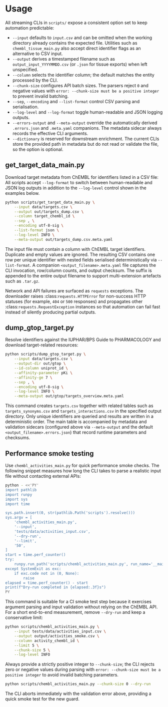 # Usage

All streaming CLIs in ``scripts/`` expose a consistent option set to keep
automation predictable:

* ``--input`` defaults to ``input.csv`` and can be omitted when the working
  directory already contains the expected file. Utilities such as
  ``chembl_tissue_main.py`` also accept direct identifier flags as an
  alternative to CSV input.
* ``--output`` derives a timestamped filename such as
  ``output_input_YYYYMMDD.csv`` (or ``.json`` for tissue exports) when left
  unspecified.
* ``--column`` selects the identifier column; the default matches the entity
  processed by the CLI.
* ``--chunk-size`` configures API batch sizes. The parsers reject ``0`` and
  negative values with ``error: --chunk-size must be a positive integer`` to
  prevent invalid batching.
* ``--sep``, ``--encoding`` and ``--list-format`` control CSV parsing and
  serialisation.
* ``--log-level`` and ``--log-format`` toggle human-readable and JSON logging
  outputs.
* ``--errors-output`` and ``--meta-output`` override the automatically derived
  ``.errors.json`` and ``.meta.yaml`` companions. The metadata sidecar always
  records the effective CLI arguments.
* ``--dictionary`` is reserved for downstream enrichment. The current CLIs store
  the provided path in metadata but do not read or validate the file, so the
  option is optional.

## get_target_data_main.py

Download target metadata from ChEMBL for identifiers listed in a CSV file:
All scripts accept `--log-format` to switch between human-readable and JSON log
outputs in addition to the `--log-level` control shown in the examples below.

```bash
python scripts/get_target_data_main.py \
    --input data/targets.csv \
    --output out/targets_dump.csv \
    --column target_chembl_id \
    --sep , \
    --encoding utf-8-sig \
    --list-format json \
    --log-level INFO \
    --meta-output out/targets_dump.csv.meta.yaml
```

The input file must contain a column with ChEMBL target identifiers. Duplicate
and empty values are ignored. The resulting CSV contains one row per unique
identifier with nested fields serialised deterministically via
``--list-format``. A companion ``<output_filename>.meta.yaml`` file captures the
CLI invocation, row/column counts, and output checksum.  The suffix is appended
to the entire output filename to support multi-extension artefacts such as
``.tar.gz``.

Network and API failures are surfaced as ``requests`` exceptions. The downloader
raises :class:`requests.HTTPError` for non-success HTTP statuses (for example,
``404`` or ``500`` responses) and propagates other
:class:`requests.RequestException` instances so that automation can fail fast
instead of silently producing partial outputs.

## dump_gtop_target.py

Resolve identifiers against the IUPHAR/BPS Guide to PHARMACOLOGY and download
target-related resources:

```bash
python scripts/dump_gtop_target.py \
    --input data/targets.csv \
    --output-dir out/gtop \
    --id-column uniprot_id \
    --affinity-parameter pKi \
    --affinity-ge 7 \
    --sep , \
    --encoding utf-8-sig \
    --log-level INFO \
    --meta-output out/gtop/targets_overview.meta.yaml
```

This command creates ``targets.csv`` together with related tables such as
``targets_synonyms.csv`` and ``targets_interactions.csv`` in the specified output
directory. Only unique identifiers are queried and results are written in a
deterministic order. The main table is accompanied by metadata and validation
sidecars (configured above via ``--meta-output`` and the default
``<output_filename>.errors.json``) that record runtime parameters and checksums.

## Performance smoke testing

Use ``chembl_activities_main.py`` for quick performance smoke checks. The
following snippet measures how long the CLI takes to parse a realistic input
file without contacting external APIs:

```bash
python - <<'PY'
import pathlib
import runpy
import sys
import time

sys.path.insert(0, str(pathlib.Path('scripts').resolve()))
sys.argv = [
    'chembl_activities_main.py',
    '--input',
    'tests/data/activities_input.csv',
    '--dry-run',
    '--limit',
    '50',
]
start = time.perf_counter()
try:
    runpy.run_path('scripts/chembl_activities_main.py', run_name='__main__')
except SystemExit as exc:
    if exc.code not in (0, None):
        raise
elapsed = time.perf_counter() - start
print(f"Dry-run completed in {elapsed:.3f}s")
PY
```

This command is suitable for a CI smoke test step because it exercises argument
parsing and input validation without relying on the ChEMBL API. For a short
end-to-end measurement, remove ``--dry-run`` and keep a conservative limit:

```bash
python scripts/chembl_activities_main.py \
    --input tests/data/activities_input.csv \
    --output output/activities_smoke.csv \
    --column activity_chembl_id \
    --limit 5 \
    --chunk-size 5 \
    --log-level INFO
```

Always provide a strictly positive integer to `--chunk-size`; the CLI rejects
zero or negative values during parsing with `error: --chunk-size must be a
positive integer` to avoid invalid batching parameters.

```bash
python scripts/chembl_activities_main.py --chunk-size 0 --dry-run
```

The CLI aborts immediately with the validation error above, providing a quick
smoke test for the new guard.
